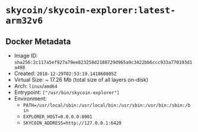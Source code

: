 # `skycoin/skycoin-explorer:latest-arm32v6`

## Docker Metadata

- Image ID: `sha256:2c117a5ef927a79ee823258d2180729d965a9c3422bb6ccc933a770193d1a498`
- Created: `2018-12-29T02:53:19.141860805Z`
- Virtual Size: ~ 17.26 Mb
    (total size of all layers on-disk)
- Arch: `linux`/`amd64`
- Entrypoint: `["/usr/bin/skycoin-explorer"]`
- Environment:
    - `PATH=/usr/local/sbin:/usr/local/bin:/usr/sbin:/usr/bin:/sbin:/bin`
    - `EXPLORER_HOST=0.0.0.0:8001`
    - `SKYCOIN_ADDRESS=http://127.0.0.1:6420`

